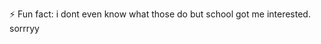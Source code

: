  ⚡ Fun fact: i dont even know what those do but school got me interested. sorrryy

<!---
nanafrse/nanafrse is a ✨ special ✨ repository because its `README.md` (this file) appears on your GitHub profile.
You can click the Preview link to take a look at your changes.
--->
